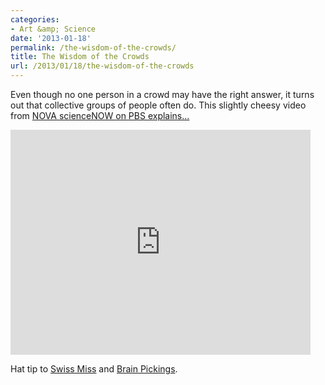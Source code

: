 ```yaml
---
categories:
- Art &amp; Science
date: '2013-01-18'
permalink: /the-wisdom-of-the-crowds/
title: The Wisdom of the Crowds
url: /2013/01/18/the-wisdom-of-the-crowds
---
```


Even though no one person in a crowd may have the right answer, it turns out that collective groups of people often do. This slightly cheesy video from <a href="https://www.youtube.com/watch?v=r-FonWBEb0o">NOVA scienceNOW on PBS explains...</a>

<iframe width="480" height="360" src="https://www.youtube.com/embed/r-FonWBEb0o?rel=0" frameborder="0" allowfullscreen></iframe>

Hat tip to <a href="http://www.swiss-miss.com/2012/11/the-wisdom-of-crowds.html">Swiss Miss</a> and <a href="http://www.brainpickings.org/index.php/2012/08/06/wisdom-of-crowds/">Brain Pickings</a>.